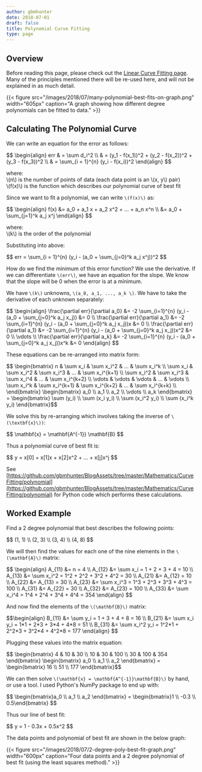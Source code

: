 ```yaml
---
author: gbmhunter
date: 2018-07-01
draft: false
title: Polynomial Curve Fitting
type: page
---
```


## Overview

Before reading this page, please check out the [Linear Curve Fitting page](/mathematics/curve-fitting/linear-curve-fitting). Many of the principles mentioned there will be re-used here, and will not be explained in as much detail.

{{< figure src="/images/2018/07/many-polynomial-best-fits-on-graph.png" width="605px" caption="A graph showing how different degree polynomials can be fitted to data."  >}}

## Calculating The Polynomial Curve

We can write an equation for the error as follows:

<div>$$
\begin{align}  
err & = \sum d_i^2 \\  
& = (y_1 - f(x_1))^2 + (y_2 - f(x_2))^2 + (y_3 - f(x_3))^2 \\  
& = \sum_{i = 1}^{n} (y_i - f(x_i))^2  
\end{align}
$$</div>

<p class="centered">
    where:<br>
    \(n\) is the number of points of data (each data point is an \(x, y\) pair)<br>
    \(f(x)\) is the function which describes our polynomial curve of best fit<br>
</p>

Since we want to fit a polynomial, we can write `\(f(x)\)` as:

<div>$$ \begin{align} f(x) &= a_0 + a_1 x + a_2 x^2 + ... + a_n x^n \\  
&= a_0 + \sum_{j=1}^k a_j x^j \end{align} $$</div>

<p class="centered">
    where:<br>
    \(k\) is the order of the polynomial<br>
</p>

Substituting into above:

<div>$$ err = \sum_{i = 1}^{n} (y_i - (a_0 + \sum_{j=0}^k a_j x^j))^2 $$</div>

How do we find the minimum of this error function? We use the derivative. If we can differentiate `\(err\)`, we have an equation for the slope. We know that the slope will be 0 when the error is at a minimum.

We have `\(k\)` unknowns, `\(a_0, a_1, ..., a_k \)`. We have to take the derivative of each unknown separately:

<div>
$$ \begin{align}  
\frac{\partial err}{\partial a_0} &= -2 \sum_{i=1}^{n} (y_i - (a_0 + \sum_{j=0}^k a_j x_j)) &= 0 \\  
\frac{\partial err}{\partial a_1} &= -2 \sum_{i=1}^{n} (y_i - (a_0 + \sum_{j=0}^k a_j x_j))x &= 0 \\  
\frac{\partial err}{\partial a_1} &= -2 \sum_{i=1}^{n} (y_i - (a_0 + \sum_{j=0}^k a_j x_j))x^2 &= 0 \\  
\vdots \\  
\frac{\partial err}{\partial a_k} &= -2 \sum_{i=1}^{n} (y_i - (a_0 + \sum_{j=0}^k a_j x_j))x^k &= 0  
\end{align} $$
</div>

These equations can be re-arranged into matrix form:

<div>
$$ \begin{bmatrix}  
n & \sum x_i & \sum x_i^2 & ... & \sum x_i^k \\  
\sum x_i & \sum x_i^2 & \sum x_i^3 & ... & \sum x_i^{k+1} \\  
\sum x_i^2 & \sum x_i^3 & \sum x_i^4 & ... & \sum x_i^{k+2} \\  
\vdots & \vdots & \vdots & ... & \vdots \\  
\sum x_i^k & \sum x_i^{k+1} & \sum x_i^{k+2} & ... & \sum x_i^{k+k} \\  
\end{bmatrix}   
\begin{bmatrix}  
a_0 \\ a_1 \\ a_2 \\ \vdots \\ a_k  
\end{bmatrix} =   
\begin{bmatrix}  
\sum (y_i) \\  
\sum (x_i y_i) \\  
\sum (x_i^2 y_i) \\  
\sum (x_i^k y_i)  
\end{bmatrix}$$
</div>

We solve this by re-arranging which involves taking the inverse of `\(\textbf{x}\))`:

<div>$$ \mathbf{x} = \mathbf{A^{-1}} \mathbf{B} $$</div>

Thus a polynomial curve of best fit is:

<div>$$ y = x[0] + x[1]x + x[2]x^2 + ... + x[j]x^j $$</div>

See [https://github.com/gbmhunter/BlogAssets/tree/master/Mathematics/CurveFitting/polynomial](https://github.com/gbmhunter/BlogAssets/tree/master/Mathematics/CurveFitting/polynomial) for Python code which performs these calculations.

## Worked Example

Find a 2 degree polynomial that best describes the following points:

<div>$$ (1, 1) \\ (2, 3) \\ (3, 4) \\ (4, 8) $$</div>

We will then find the values for each one of the nine elements in the `\(\mathbf{A}\)` matrix:

<div>
$$ \begin{align}   
A_{11} &= n = 4 \\  
A_{12} &= \sum x_i = 1 + 2 + 3 + 4 = 10 \\  
A_{13} &= \sum x_i^2 = 1^2 + 2^2 + 3^2 + 4^2 = 30 \\  
A_{21} &= A_{12} = 10 \\  
A_{22} &= A_{13} = 30 \\  
A_{23} &= \sum x_i^3 = 1^3 + 2^3 + 3^3 + 4^3 = 100 \\  
A_{31} &= A_{22} = 30 \\  
A_{32} &= A_{23} = 100 \\  
A_{33} &= \sum x_i^4 = 1^4 + 2^4 + 3^4 + 4^4 = 354  
\end{align} $$
</div>

And now find the elements of the `\(\mathbf{B}\)` matrix:

<div>
$$\begin{align}  
B_{11} &= \sum y_i = 1 + 3 + 4 + 8 = 16 \\  
B_{21} &= \sum x_i y_i = 1*1 + 2*3 + 3*4 + 4*8 = 51 \\  
B_{31} &= \sum x_i^2 y_i = 1^2*1 + 2^2*3 + 3^2*4 + 4^2*8 = 177  
\end{align} $$
</div>

Plugging these values into the matrix equation:

<div>
$$ \begin{bmatrix}  
4 & 10 & 30 \\  
10 & 30 & 100 \\  
30 & 100 & 354  
\end{bmatrix}   
\begin{bmatrix}  
a_0 \\ a_1 \\ a_2  
\end{bmatrix} =   
\begin{bmatrix}  
16 \\  
51 \\  
177  
\end{bmatrix}$$
</div>

We can then solve `\(\mathbf{x} = \mathbf{A^{-1}}\mathbf{B}\)` by hand, or use a tool. I used Python's NumPy package to end up with:

<div>
$$ \begin{bmatrix}a_0 \\ a_1 \\ a_2 \end{bmatrix} =  
\begin{bmatrix}1 \\ -0.3 \\ 0.5\end{bmatrix} $$
</div>

Thus our line of best fit:

<div>$$ y = 1 - 0.3x + 0.5x^2 $$</div>

The data points and polynomial of best fit are shown in the below graph:

{{< figure src="/images/2018/07/2-degree-poly-best-fit-graph.png" width="600px" caption="Four data points and a 2 degree polynomial of best fit (using the least squares method)."  >}}
